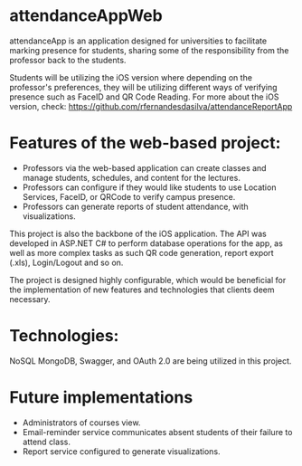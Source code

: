 # attendanceAppWeb

attendanceApp is an application designed for universities to facilitate marking presence for students, sharing some of the responsibility from the professor back to the students. 

Students will be utilizing the iOS version where depending on the professor's preferences, they will be utilizing different ways of verifying presence such as FaceID and QR Code Reading. For more about the iOS version, check: https://github.com/rfernandesdasilva/attendanceReportApp

# Features of the web-based project:
- Professors via the web-based application can create classes and manage students, schedules, and content for the lectures. 
- Professors can configure if they would like students to use Location Services, FaceID, or QRCode to verify campus presence.
- Professors can generate reports of student attendance, with visualizations.

This project is also the backbone of the iOS application. The API was developed in ASP.NET C# to perform database operations for the app, as well as more complex tasks as such QR code generation, report export (.xls), Login/Logout and so on.

The project is designed highly configurable, which would be beneficial for the implementation of new features and technologies that clients deem necessary.

# Technologies:
NoSQL MongoDB, Swagger, and OAuth 2.0 are being utilized in this project.


# Future implementations

- Administrators of courses view.
- Email-reminder service communicates absent students of their failure to attend class.
- Report service configured to generate visualizations.
